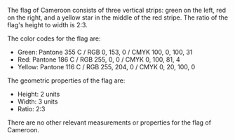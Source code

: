 The flag of Cameroon consists of three vertical strips: green on the left, red on the right, and a yellow star in the middle of the red stripe. The ratio of the flag's height to width is 2:3. 

The color codes for the flag are:
- Green: Pantone 355 C / RGB 0, 153, 0 / CMYK 100, 0, 100, 31
- Red: Pantone 186 C / RGB 255, 0, 0 / CMYK 0, 100, 81, 4
- Yellow: Pantone 116 C / RGB 255, 204, 0 / CMYK 0, 20, 100, 0

The geometric properties of the flag are:
- Height: 2 units
- Width: 3 units
- Ratio: 2:3

There are no other relevant measurements or properties for the flag of Cameroon.